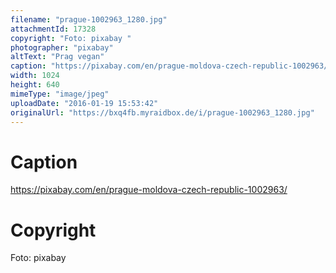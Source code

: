 ```yaml
---
filename: "prague-1002963_1280.jpg"
attachmentId: 17328
copyright: "Foto: pixabay "
photographer: "pixabay"
altText: "Prag vegan"
caption: "https://pixabay.com/en/prague-moldova-czech-republic-1002963/"
width: 1024
height: 640
mimeType: "image/jpeg"
uploadDate: "2016-01-19 15:53:42"
originalUrl: "https://bxq4fb.myraidbox.de/i/prague-1002963_1280.jpg"
---
```


# Caption

https://pixabay.com/en/prague-moldova-czech-republic-1002963/

# Copyright

Foto: pixabay 
